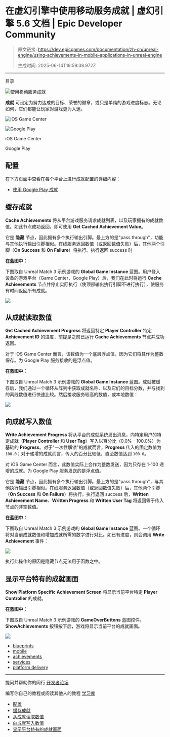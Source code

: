 # 在虚幻引擎中使用移动服务成就 | 虚幻引擎 5.6 文档 | Epic Developer Community

> 原文链接: https://dev.epicgames.com/documentation/zh-cn/unreal-engine/using-achievements-in-mobile-applications-in-unreal-engine
> 
> 生成时间: 2025-06-14T19:59:38.972Z

---

目录

![使用移动服务成就](https://dev.epicgames.com/community/api/documentation/image/4bfb6976-a321-41f1-8b87-e930d78f4876?resizing_type=fill&width=1920&height=335)

**成就** 可设定为努力达成的目标、荣誉的徽章，或只是单纯的游戏进度标志。无论如何，它们都能让玩家对游戏更为入迷。

![iOS Game Center](https://d1iv7db44yhgxn.cloudfront.net/documentation/images/65365ca0-ca85-4114-9305-ea0be4d8785c/iosachievements.png)

![Google Play](https://d1iv7db44yhgxn.cloudfront.net/documentation/images/0c7aab86-d3b9-4a93-8b09-832aa391b46b/androidachievements.png)

iOS Game Center

Google Play

## 配置

在下方页面中查看在每个平台上进行成就配置的详细内容：

-   [使用 Google Play 成就](/documentation/zh-cn/unreal-engine/using-google-play-achievements-in-unreal-engine-projects)

## 缓存成就

**Cache Achievements** 将从平台游戏服务请求成就列表，以及玩家拥有的成就数值。如此节点成功返回，即可使用 **Get Cached Achievement Value**。

它是 **隐藏** 节点，因此拥有多个执行输出引脚。最上方的是"pass through"，功能与其他执行输出引脚相似。在线服务返回数值（或返回数值失败）后，其他两个引脚（**On Success** 和 **On Failure**）将执行。执行返回 success 时

**在蓝图中：**

下图取自 Unreal Match 3 示例游戏的 **Global Game Instance** 蓝图。用户登入设备的游戏平台（Game Center、Google Play）后，我们在此时将运行 **Cache Achievements** 节点并停止实际执行（使顶部输出执行引脚不进行执行），使服务有时间返回所有成就。

![](https://d1iv7db44yhgxn.cloudfront.net/documentation/images/9ec525ff-7cd1-455b-9584-dc4cd6056c7d/cacheachievements.png)

## 从成就读取数值

**Get Cached Achievement Progress** 将返回特定 **Player Controller** 特定 **Achievement ID** 的进度，前提是之前已运行 **Cache Achievements** 节点并成功返回。

对于 iOS Game Center 而言，该数值为一个底层浮点值，因为它们将其作为整数保存。为 Google Play 服务接收的是浮点值。

**在蓝图中：**

下图取自 Unreal Match 3 示例游戏的 **Global Game Instance** 蓝图。成就被缓存后，我们通过一个循环从阵列中获取成就名称、以及它们的目标分数，并与找到的离线数值进行快速比较。然后接收服务较高的数值，或本地数值：

![](https://d1iv7db44yhgxn.cloudfront.net/documentation/images/2b44e36b-c3b5-4e5a-89ab-b40648ae94c2/readachievement.png)

## 向成就写入数值

**Write Achievement Progress** 将从平台的成就系统发出消息，向特定用户的特定成就（**Player Controller** 和 **User Tag**）写入以百分比（0.0% - 100.0%）为基础的 **Progress**。对于"一次性解锁"的成就而言，**Progress** 传入的固定数值为 `100.0`；对于递增的成就而言，传入的百分比较低，直至数值达到 `100.0`。

对 iOS Game Center 而言，此数值实际上会作为整数发送，因为只存在 1-100 递增的成就。为 Google Play 服务发送的是浮点值。

它是 **隐藏** 节点，因此拥有多个执行输出引脚。最上方的是"pass through"，与其他执行输出引脚相似。在线服务返回数值（或返回数值失败）后，其他两个引脚（**On Success** 和 **On Failure**）将执行。执行返回 success 后，**Written Achievement Name**、**Written Progress** 和 **Written User Tag** 将返回等于传入节点的非空数值。

**在蓝图中：**

下图取自 Unreal Match 3 示例游戏的 **Global Game Instance** 蓝图。一个循环将对当前成就数值和增加成就所需的数字进行对比。如已有进度，则会调用 **Write Achievement** 事件：

![](https://d1iv7db44yhgxn.cloudfront.net/documentation/images/12a8e8ca-8d86-48f9-a0bd-6a4508d3d4a0/writeachievement.png)

执行此操作的原因是隐藏节点无法用于函数之中。

## 显示平台特有的成就画面

**Show Platform Specific Achievement Screen** 将显示当前平台特定 **Player Controller** 的成就。

**在蓝图中：**

下图取自 Unreal Match 3 示例游戏的 **GameOverButtons** 蓝图控件。**ShowAchievements** 按钮按下后，游戏将显示当前平台的成就画面。

![](https://d1iv7db44yhgxn.cloudfront.net/documentation/images/c77e2eed-b428-4360-90e4-38c98bc63cb1/showachievements.png)

-   [blueprints](https://dev.epicgames.com/community/search?query=blueprints)
-   [mobile](https://dev.epicgames.com/community/search?query=mobile)
-   [achievements](https://dev.epicgames.com/community/search?query=achievements)
-   [services](https://dev.epicgames.com/community/search?query=services)
-   [platform delivery](https://dev.epicgames.com/community/search?query=platform%20delivery)

* * *

提问并帮助你的同行 [开发者论坛](https://forums.unrealengine.com/categories?tag=unreal-engine)

编写你自己的教程或阅读其他人的教程 [学习库](https://dev.epicgames.com/community/unreal-engine/learning)

-   [配置](/documentation/zh-cn/unreal-engine/using-achievements-in-mobile-applications-in-unreal-engine#%E9%85%8D%E7%BD%AE)
-   [缓存成就](/documentation/zh-cn/unreal-engine/using-achievements-in-mobile-applications-in-unreal-engine#%E7%BC%93%E5%AD%98%E6%88%90%E5%B0%B1)
-   [从成就读取数值](/documentation/zh-cn/unreal-engine/using-achievements-in-mobile-applications-in-unreal-engine#%E4%BB%8E%E6%88%90%E5%B0%B1%E8%AF%BB%E5%8F%96%E6%95%B0%E5%80%BC)
-   [向成就写入数值](/documentation/zh-cn/unreal-engine/using-achievements-in-mobile-applications-in-unreal-engine#%E5%90%91%E6%88%90%E5%B0%B1%E5%86%99%E5%85%A5%E6%95%B0%E5%80%BC)
-   [显示平台特有的成就画面](/documentation/zh-cn/unreal-engine/using-achievements-in-mobile-applications-in-unreal-engine#%E6%98%BE%E7%A4%BA%E5%B9%B3%E5%8F%B0%E7%89%B9%E6%9C%89%E7%9A%84%E6%88%90%E5%B0%B1%E7%94%BB%E9%9D%A2)